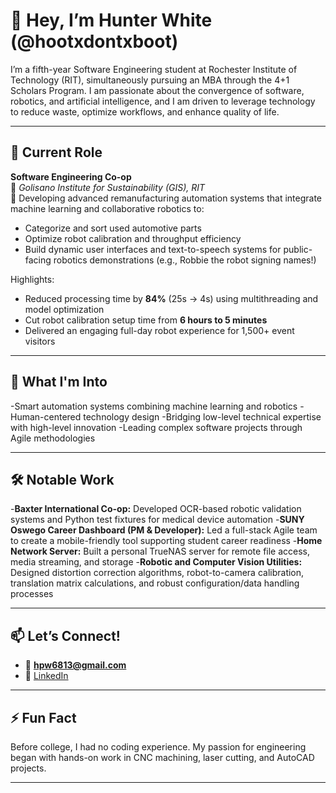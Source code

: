 # 👋 Hey, I’m Hunter White (@hootxdontxboot)

I’m a fifth-year Software Engineering student at Rochester Institute of Technology (RIT), simultaneously pursuing an MBA through the 4+1 Scholars Program. I am passionate about the convergence of software, robotics, and artificial intelligence, and I am driven to leverage technology to reduce waste, optimize workflows, and enhance quality of life.

---

## 💼 Current Role

**Software Engineering Co-op**  
📍 *Golisano Institute for Sustainability (GIS), RIT*  
🔧 Developing advanced remanufacturing automation systems that integrate machine learning and collaborative robotics to:
- Categorize and sort used automotive parts
- Optimize robot calibration and throughput efficiency
- Build dynamic user interfaces and text-to-speech systems for public-facing robotics demonstrations (e.g., Robbie the robot signing names!)

Highlights:
- Reduced processing time by **84%** (25s → 4s) using multithreading and model optimization
- Cut robot calibration setup time from **6 hours to 5 minutes**
- Delivered an engaging full-day robot experience for 1,500+ event visitors

---

## 🧠 What I'm Into

-Smart automation systems combining machine learning and robotics
-Human-centered technology design
-Bridging low-level technical expertise with high-level innovation
-Leading complex software projects through Agile methodologies

---

## 🛠 Notable Work

-**Baxter International Co-op:** Developed OCR-based robotic validation systems and Python test fixtures for medical device automation
-**SUNY Oswego Career Dashboard (PM & Developer):** Led a full-stack Agile team to create a mobile-friendly tool supporting student career readiness
-**Home Network Server:** Built a personal TrueNAS server for remote file access, media streaming, and storage
-**Robotic and Computer Vision Utilities:** Designed distortion correction algorithms, robot-to-camera calibration, translation matrix calculations, and robust configuration/data handling processes

---

## 📫 Let’s Connect!

- 📧 **hpw6813@gmail.com**
- 🔗 [LinkedIn](https://www.linkedin.com/in/hunterpwhite)

---

## ⚡ Fun Fact

Before college, I had no coding experience. My passion for engineering began with hands-on work in CNC machining, laser cutting, and AutoCAD projects.

---

<!---
hootxdontxboot/hootxdontxboot is a ✨ special ✨ repository because its `README.md` (this file) appears on your GitHub profile.
--->
